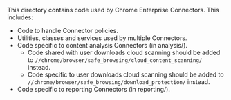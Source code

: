 This directory contains code used by Chrome Enterprise Connectors. This
includes:
  * Code to handle Connector policies.
  * Utilities, classes and services used by multiple Connectors.
  * Code specific to content analysis Connectors (in analysis/).
    * Code shared with user downloads cloud scanning should be added to `//chrome/browser/safe_browsing/cloud_content_scanning/` instead.
    * Code specific to user downloads cloud scanning should be added to `//chrome/browser/safe_browsing/download_protection/` instead.
  * Code specific to reporting Connectors (in reporting/).

